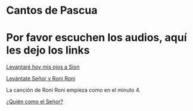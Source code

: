 # Cantos de Pascua

# Por favor escuchen los audios, aquí les dejo los links 

[Levantaré hoy mis ojos a Sion](https://www.youtube.com/watch?v=pYzZkKC3pCo&ab_channel=jmigueba)

[Levántate Señor y Roni Roni](https://www.youtube.com/watch?v=RRZ6Iaa6YL4&ab_channel=PabloEstrella)

La canción de Roni Roni empieza como en el minuto 4.

[¿Quién como el Señor?](https://link-url-here.org](https://www.youtube.com/watch?v=3CgJEKPAyt8&ab_channel=argenispirelayusti))
